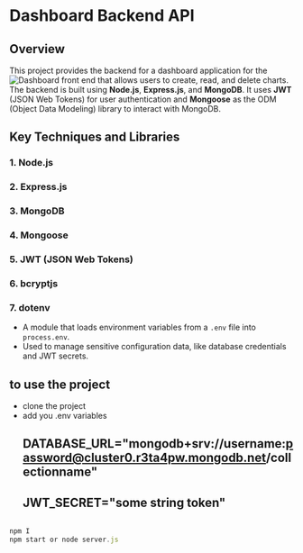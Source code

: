 # Dashboard Backend API


## Overview

This project provides the backend for a dashboard application for the ![Dashboard front end](https://github.com/BakrAlqassab/Dashboard_project_FE) that allows users to create, read, and delete charts. The backend is built using **Node.js**, **Express.js**, and **MongoDB**. It uses **JWT** (JSON Web Tokens) for user authentication and **Mongoose** as the ODM (Object Data Modeling) library to interact with MongoDB.

## Key Techniques and Libraries

### 1. **Node.js**

  
### 2. **Express.js**


### 3. **MongoDB**
 

### 4. **Mongoose**


### 5. **JWT (JSON Web Tokens)**


### 6. **bcryptjs**


### 7. **dotenv**
   - A module that loads environment variables from a `.env` file into `process.env`.
   - Used to manage sensitive configuration data, like database credentials and JWT secrets.

## to use the project 
-  clone the project 
-  add you .env variables 
      ## DATABASE_URL="mongodb+srv://username:password@cluster0.r3ta4pw.mongodb.net/collectionname"
      ## JWT_SECRET="some string token"

```javascript

npm I
npm start or node server.js



```


 



